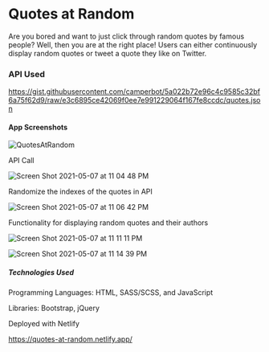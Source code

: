 # Quotes at Random

Are you bored and want to just click through random quotes by famous people? Well, then you are at the right place! Users can either continuously display random quotes or tweet a quote they like on Twitter.

### API Used

https://gist.githubusercontent.com/camperbot/5a022b72e96c4c9585c32bf6a75f62d9/raw/e3c6895ce42069f0ee7e991229064f167fe8ccdc/quotes.json

#### App Screenshots

![QuotesAtRandom](https://user-images.githubusercontent.com/62581000/117523501-bb6ea080-af86-11eb-8697-2fdeb9ecbc27.png)

API Call

![Screen Shot 2021-05-07 at 11 04 48 PM](https://user-images.githubusercontent.com/62581000/117523881-ae52b100-af88-11eb-9b7f-397c70d8da79.png)

Randomize the indexes of the quotes in API

![Screen Shot 2021-05-07 at 11 06 42 PM](https://user-images.githubusercontent.com/62581000/117523921-f1ad1f80-af88-11eb-9a29-a4c7a97f350c.png)

Functionality for displaying random quotes and their authors

![Screen Shot 2021-05-07 at 11 11 11 PM](https://user-images.githubusercontent.com/62581000/117524015-92034400-af89-11eb-8e87-e906bdee5f5c.png)

![Screen Shot 2021-05-07 at 11 14 39 PM](https://user-images.githubusercontent.com/62581000/117524113-22418900-af8a-11eb-833a-2b21962a2ade.png)


##### Technologies Used

Programming Languages: HTML, SASS/SCSS, and JavaScript

Libraries: Bootstrap, jQuery

Deployed with Netlify

https://quotes-at-random.netlify.app/
